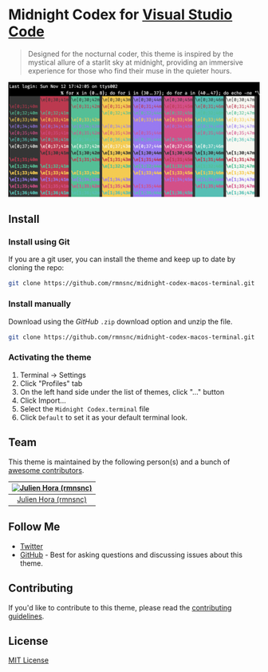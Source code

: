 # Midnight Codex for [Visual Studio Code](http://code.visualstudio.com)

> Designed for the nocturnal coder, this theme is inspired by the mystical allure of a starlit sky at midnight, providing an immersive experience for those who find their muse in the quieter hours.

![Screenshot](https://raw.githubusercontent.com/rmnsnc/midnight-codex-macos-terminal/master/screenshot.png)

## Install

### Install using Git

If you are a git user, you can install the theme and keep up to date by cloning the repo:

```bash
git clone https://github.com/rmnsnc/midnight-codex-macos-terminal.git
```

### Install manually

Download using the *GitHub* `.zip` download option and unzip the file.

```bash
git clone https://github.com/rmnsnc/midnight-codex-macos-terminal.git
```

### Activating the theme

1. Terminal -> Settings
2. Click "Profiles" tab
3. On the left hand side under the list of themes, click "..." button
4. Click Import...
5. Select the `Midnight Codex.terminal` file
6. Click `Default` to set it as your default terminal look.

## Team

This theme is maintained by the following person(s) and a bunch of [awesome contributors](https://github.com/rmnsnc/midnight-codex-vscode/graphs/contributors).

[![Julien Hora (rmnsnc)](https://avatars.githubusercontent.com/u/13954237?s=400&u=7aff06e5dcfa6df4b09c5b50661c0bf862f66771&v=4)](https://github.com/rmnsnc) |
:---: |
[Julien Hora (rmnsnc)](https://github.com/rmnsnc) |

## Follow Me

* [Twitter](https://twitter.com/rmnsnc)
* [GitHub](https://github.com/rmnsnc/midnight-codex-vscode/discussions) - Best for asking questions and discussing issues about this theme.

## Contributing

If you'd like to contribute to this theme, please read the [contributing guidelines](./.github/CONTRIBUTING.md).

## License

[MIT License](./LICENSE)
